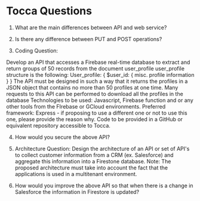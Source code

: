 # Tocca Questions

1. What are the main differences between API and web service?

2. Is there any difference between PUT and POST operations?

3. Coding Question:

Develop an API that accesses a Firebase real-time database to extract and return
groups of 50 records from the document user_profile
user_profile structure is the following:
User_profile: {
$user_id: { misc. profile information }
}
The API must be designed in such a way that it returns the profiles in a JSON object that
contains no more than 50 profiles at one time. Many requests to this API can be
performed to download all the profiles in the database
Technologies to be used: Javascript, Firebase function and or any other tools from the
FIrebase or GCloud environments. Preferred framework: Express - if proposing to use a
different one or not to use this one, please provide the reason why.
Code to be provided in a GitHub or equivalent repository accessible to Tocca.

4. How would you secure the above API?

5. Architecture Question: Design the architecture of an API or set of API's to collect customer information from a CRM (ex. Salesforce) and aggregate this information into a Firestone database. Note: The proposed architecture must take into account the fact that the applications is used in a multitenant environment. 

5. How would you improve the above API so that when there is a change in Salesforce the information in Firestore is updated?
